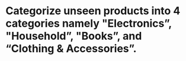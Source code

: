 # Categorize unseen products into 4 categories namely "Electronics”, "Household”, "Books”, and “Clothing & Accessories”.
